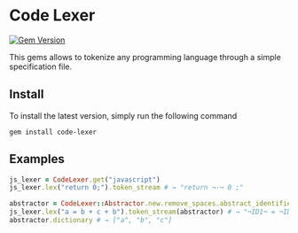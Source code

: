 # Code Lexer
[![Gem Version](https://badge.fury.io/rb/code-lexer.svg)](https://badge.fury.io/rb/code-lexer)

This gems allows to tokenize any programming language through a simple specification file.

## Install
To install the latest version, simply run the following command

```
gem install code-lexer
```

## Examples

```ruby
js_lexer = CodeLexer.get("javascript")
js_lexer.lex("return 0;").token_stream # → "return ¬·¬ 0 ;"

abstractor = CodeLexer::Abstractor.new.remove_spaces.abstract_identifiers
js_lexer.lex("a = b + c + b").token_stream(abstractor) # → "¬ID1¬ = ¬ID2¬ + ¬ID3¬ + ¬ID2¬"
abstractor.dictionary # → ["a", "b", "c"]
```
